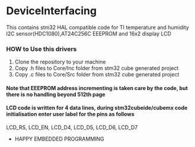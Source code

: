 # DeviceInterfacing

This contains stm32 HAL compatible code for TI temperature and humidity I2C sensor(HDC1080),AT24C256C EEEPROM and 16x2 display LCD

### HOW to Use this drivers

1. Clone the repository to your machine 
3. Copy .h files to Core/Inc folder from stm32 cube generated project
4. Copy .c files to Core/Src folder from stm32 cube generated project

#### Note that EEEPROM address incrementing is taken care by the code, but there is no handling beyond 512th page

#### LCD code is written for 4 data lines, during stm32cubeide/cubemx code initialisation enter user label for the pins as follows
LCD_RS, LCD_EN, LCD_D4, LCD_D5, LCD_D6, LCD_D7


* HAPPY EMBEDDED PROGRAMMING
